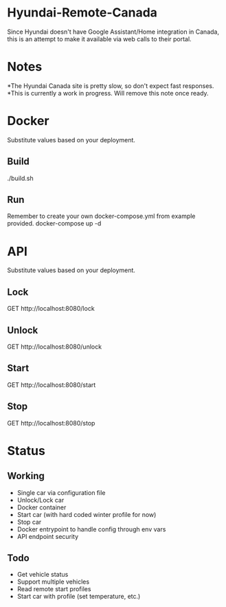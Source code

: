 # Hyundai-Remote-Canada
Since Hyundai doesn't have Google Assistant/Home integration in Canada, this is an attempt to make it available via web calls to their portal.

# Notes

*The Hyundai Canada site is pretty slow, so don't expect fast responses.
*This is currently a work in progress. Will remove this note once ready.

# Docker
Substitute values based on your deployment.
## Build
./build.sh
## Run
Remember to create your own docker-compose.yml from example provided.
docker-compose up -d

# API
Substitute values based on your deployment.
## Lock
GET http://localhost:8080/lock
## Unlock
GET http://localhost:8080/unlock
## Start
GET http://localhost:8080/start
## Stop
GET http://localhost:8080/stop

# Status
## Working
- Single car via configuration file
- Unlock/Lock car
- Docker container
- Start car (with hard coded winter profile for now)
- Stop car
- Docker entrypoint to handle config through env vars
- API endpoint security
## Todo
- Get vehicle status
- Support multiple vehicles
- Read remote start profiles
- Start car with profile (set temperature, etc.)
